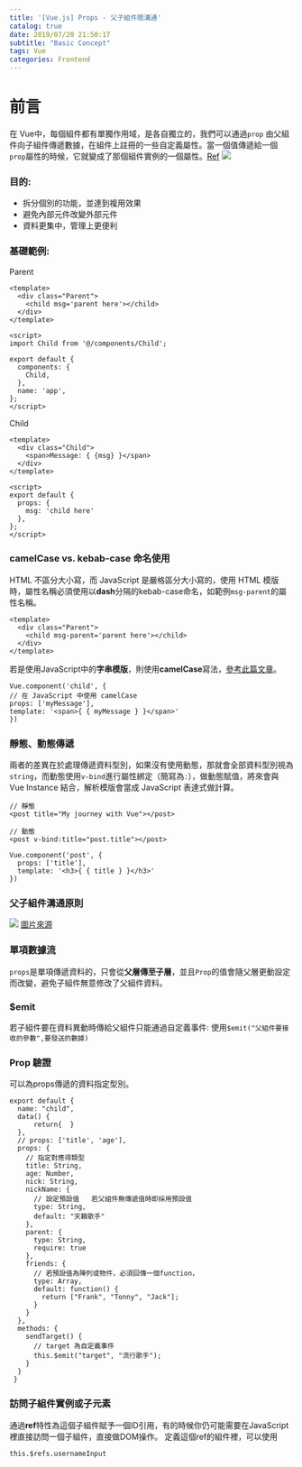 ```yaml
---
title: '[Vue.js] Props - 父子組件間溝通'
catalog: true
date: 2019/07/20 21:50:17
subtitle: "Basic Concept"
tags: Vue
categories: Frontend
---
```

<!-- toc -->
# 前言
在 Vue中，每個組件都有單獨作用域，是各自獨立的，我們可以通過`prop` 由父組件向子組件傳遞數據，在組件上註冊的一些自定義屬性。當一個值傳遞給一個`prop`屬性的時候，它就變成了那個組件實例的一個屬性。[Ref](https://vuejs.org/v2/guide/components.html)
![](https://i.imgur.com/e2Rbhhg.png)
### 目的:
* 拆分個別的功能，並達到複用效果
* 避免內部元件改變外部元件
* 資料更集中，管理上更便利 
<!--more--> 
### 基礎範例:
Parent
```javascript=
<template>
  <div class="Parent">
    <child msg='parent here'></child>
  </div>
</template>

<script>
import Child from '@/components/Child';

export default {
  components: {
    Child,
  },
  name: 'app',
};
</script>
```
Child
```javascript=
<template>
  <div class="Child">
    <span>Message: { {msg} }</span>
  </div>
</template>

<script>
export default {
  props: {
    msg: 'child here'
  },
};
</script>
```
### camelCase vs. kebab-case 命名使用
HTML 不區分大小寫，而 JavaScript 是嚴格區分大小寫的，使用 HTML 模版時，屬性名稱必須使用以**dash**分隔的kebab-case命名，如範例`msg-parent`的屬性名稱。
```javascript=
<template>
  <div class="Parent">
    <child msg-parent='parent here'></child>
  </div>
</template>
```
若是使用JavaScript中的**字串模版**，則使用**camelCase**寫法，[參考此篇文章](https://www.itread01.com/article/1526520301.html)。
```javascript=
Vue.component('child', {
// 在 JavaScript 中使用 camelCase
props: ['myMessage'],
template: '<span>{ { myMessage } }</span>'
})
```
### 靜態、動態傳遞
兩者的差異在於處理傳遞資料型別，如果沒有使用動態，那就會全部資料型別視為`string`，而動態使用` v-bind `進行屬性綁定（簡寫為`:`），做動態賦值，將來會與 Vue Instance 結合，解析模版會當成 JavaScript 表達式做計算。
```javascript=
// 靜態
<post title="My journey with Vue"></post>

// 動態
<post v-bind:title="post.title"></post>

Vue.component('post', {
  props: ['title'],
  template: '<h3>{ { title } }</h3>'
})
```
### 父子組件溝通原則
![](https://i.imgur.com/iYRpbm4.png)
[圖片來源](https://dotblogs.com.tw/wasichris/2017/03/04/021726)
### 單項數據流
`props`是單項傳遞資料的，只會從**父層傳至子層**，並且`Prop`的值會隨父層更動設定而改變，避免子組件無意修改了父組件資料。
### $emit
若子組件要在資料異動時傳給父組件只能通過自定義事件: 使用`$emit("父組件要接收的參數",要發送的數據)`
### Prop 驗證
可以為props傳遞的資料指定型別。
```javascript=
export default {
  name: "child",
  data() {
      return{  }
  },
  // props: ['title', 'age'],
  props: {
    // 指定對應得類型
    title: String,
    age: Number,
    nick: String,
    nickName: {
      // 設定預設值   若父組件無傳遞值時即採用預設值
      type: String,
      default: "天籟歌手"
    },
    parent: {
      type: String,
      require: true
    },
    friends: {
      // 若預設值為陣列或物件，必須回傳一個function，
      type: Array,      
      default: function() {
        return ["Frank", "Tonny", "Jack"];
      }
    }
  },
  methods: {
    sendTarget() {
      // target 為自定義事件
      this.$emit("target", "流行歌手");
    }
  }
 }  
```
### 訪問子組件實例或子元素
通過**ref**特性為這個子組件賦予一個ID引用，有的時候你仍可能需要在JavaScript裡直接訪問一個子組件，直接做DOM操作。
定義這個ref的組件裡，可以使用
```javascript=
this.$refs.usernameInput
```
